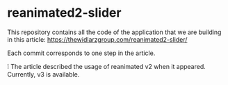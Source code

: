 # reanimated2-slider

This repository contains all the code of the application that we are building in this article:
https://thewidlarzgroup.com/reanimated2-slider/

Each commit corresponds to one step in the article.

:grey_exclamation: The article described the usage of reanimated v2 when it appeared. Currently, v3 is available.
